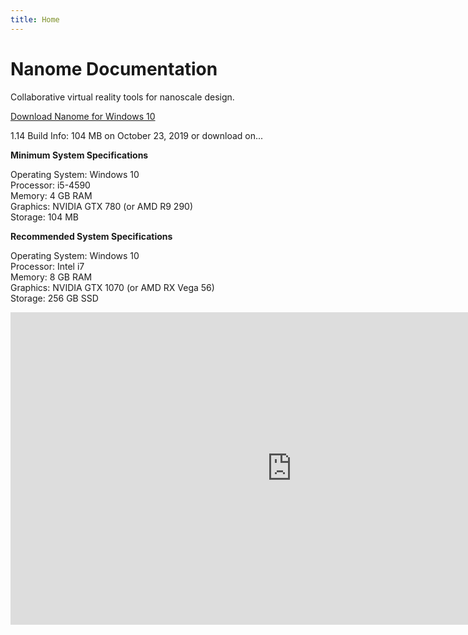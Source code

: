 ```yaml
---
title: Home
---
```

# 

# Nanome Documentation

Collaborative virtual reality tools for nanoscale design.

[Download Nanome for Windows 10](https://home.nanome.ai/setup)

1.14 Build Info: 104 MB on October 23, 2019
or download on...

**Minimum System Specifications**

Operating System: Windows 10\
Processor: i5-4590\
Memory: 4 GB RAM\
Graphics: NVIDIA GTX 780 (or AMD R9 290)\
Storage: 104 MB

**Recommended System Specifications**

Operating System: Windows 10\
Processor: Intel i7\
Memory: 8 GB RAM\
Graphics: NVIDIA GTX 1070 (or AMD RX Vega 56)\
Storage: 256 GB SSD

<div id="home-video">
  <iframe width="900" height="500" src="https://www.youtube.com/embed/gCNbuH9Y6hU" frameborder="0" allow="accelerometer; autoplay; encrypted-media; gyroscope; picture-in-picture" allowfullscreen></iframe>
</div>
